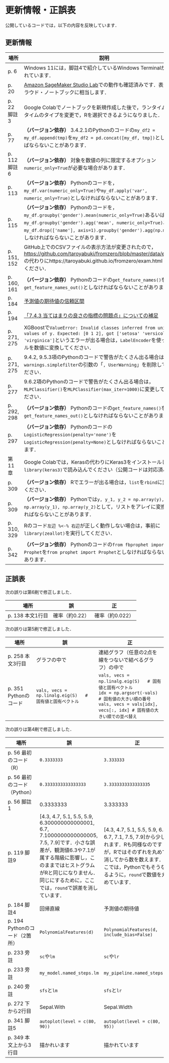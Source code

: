 # 更新情報・正誤表

公開しているコードでは，以下の内容を反映しています．

## 更新情報

場所|説明
--|--
p. 6|Windows 11には，脚註4で紹介しているWindows Terminalが搭載されています．
p. 20|[Amazon SageMaker Studio Lab](addendum/sagemaker)での動作も確認済みです．表2.1のクラウド・ノートブックに相当します．
p. 22 脚註3|Google Colabでノートブックを新規作成した後で，ランタイム→ランタイムのタイプを変更で，Rを選択できるようになりました．
p. 77|**（バージョン依存）** 3.4.2.1のPythonのコードの`my_df2 = my_df.append(tmp)`を`my_df2 = pd.concat([my_df, tmp])`としなければならないことがあります．
p. 112 脚註6|**（バージョン依存）** 対象を数値の列に限定するオプション`numeric_only=True`が必要な場合があります．
p. 113|**（バージョン依存）** Pythonのコードを，`my_df.var(numeric_only=True)`や`my_df.apply('var', numeric_only=True)`としなければならないことがあります．
p. 115|**（バージョン依存）** Pythonのコードを，`my_df.groupby('gender').mean(numeric_only=True)`あるいは`my_df.groupby('gender').agg('mean', numeric_only=True)`あるいは`my_df.drop(['name'], axis=1).groupby('gender').agg(np.mean)`としなければならないことがあります．
p. 151, 152|GitHub上でのCSVファイルの表示方法が変更されたので，https://github.com/taroyabuki/fromzero/blob/master/data/exam.csv の代わりにhttps://taroyabuki.github.io/fromzero/exam.html を使ってください．
p. 160, 161|**（バージョン依存）** Pythonのコードの`get_feature_names()`を`get_feature_names_out()`としなければならないことがあります．
p. 184|[予測値の期待値の信頼区間](addendum/07.03.02/)
p. 194|[「7.4.3 当てはまりの良さの指標の問題点」についての補足](addendum/07.04.03.ipynb)
p. 271, 275|XGBoostで`ValueError: Invalid classes inferred from unique values of y. Expected: [0 1 2], got ['setosa' 'versicolor' 'virginica']`というエラーが出る場合は，`LabelEncoder`を使ってラベルを数値に変換してください．
p. 271, 275|9.4.2, 9.5.3項のPythonのコードで警告がたくさん出る場合は，`warnings.simplefilter`の引数の「`, UserWarning`」を削除してみてください．
p. 277|9.6.2項のPythonのコードで警告がたくさん出る場合は，`MLPClassifier()`を`MLPClassifier(max_iter=1000)`に変更してみてください．
p. 292, 298|**（バージョン依存）** Pythonのコードの`get_feature_names()`を`get_feature_names_out()`としなければならないことがあります．
p. 297|**（バージョン依存）** Pythonのコードの`LogisticRegression(penalty='none')`を`LogisticRegression(penalty=None)`としなければならないことがあります．
第11章|Google Colabでは，Kerasの代わりにKeras3をインストールして，`library(keras3)`で読み込んでください（公開コードは対応済み）．
p. 309|**（バージョン依存）** Rでエラーが出る場合は，`list`を`rbind`に変更してください．
p. 309|**（バージョン依存）** Pythonでは`y, y_1, y_2 = np.array(y), np.array(y_1), np.array(y_2)`として，リストをアレイに変換しなければならないことがあります．
p. 310, 329|Rのコード`左辺 %<-% 右辺`が正しく動作しない場合は，事前に`library(zeallot)`を実行してください．
p. 342|**（バージョン依存）** Pythonのコードの`from fbprophet import Prophet`を`from prophet import Prophet`としなければならないことがあります．

## 正誤表

次の誤りは第6刷で修正しました．

場所|誤|正
--|--|--
p. 138 本文1行目|確率（約0.22）|確率（約0.022）

次の誤りは第5刷で修正しました．

場所|誤|正
--|--|--
p. 258 本文3行目|グラフの中で|連結グラフ（任意の2点を線をつないで結べるグラフ）の中で
p. 351 Pythonのコード|`vals, vecs = np.linalg.eig(S)   # 固有値と固有ベクトル`|`vals, vecs = np.linalg.eig(S)   # 固有値と固有ベクトル`<br>`idx = np.argsort(-vals)              # 固有値の大きい順の番号`<br>`vals, vecs = vals[idx], vecs[:, idx] # 固有値の大きい順での並べ替え`

次の誤りは第4刷で修正しました．

場所|誤|正
--|--|--
p. 56 最初のコード（R）|`0.3333333`|`3.333333`
p. 56 最初のコード（Python）|`0.3333333333333333`|`3.3333333333333335`
p. 56 脚註1|0.3333333|3.333333
p. 119 脚註9|[4.3, 4.7, 5.1, 5.5, 5.9, 6.300000000000001, 6.7, 7.1000000000000005, 7.5, 7.9]です．小さな誤差が，観測値6.3や7.1が属する階級に影響し，このままではヒストグラムがRと同じになりません．同じにするために，ここでは，`round`で誤差を消しています．|[4.3, 4.7, 5.1, 5.5, 5.9, 6.3, 6.7, 7.1, 7.5, 7.9]から少しずれます．Rも同様なのですが，Rではそのずれを丸めて消してから数を数えます．ここでは，Pythonでもそうなるように，`round`で数値を丸めています．
p. 184 脚註4|回帰直線|予測値の期待値
p. 194 Pythonのコード（2箇所）|`PolynomialFeatures(d)`|`PolynomialFeatures(d, include_bias=False)`
p. 233 旁註|`sc`や`lm`|`sc`や`lr`
p. 233 旁註|`my_model.named_steps.lm`|`my_pipeline.named_steps.lr`
p. 240 旁註|`sfs`と`lm`|`sfs`と`lr`
p. 272 下から2行目|Sepal.With|Sepal.Width
p. 341 脚註5|`autoplot(level = c(80, 90))`|`autoplot(level = c(80, 95))`
p. 349 本文上から3行目|描かれいます|描かれています
